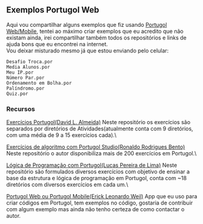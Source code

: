## Exemplos Portugol Web
Aqui vou compartilhar alguns exemplos que fiz usando [Portugol Web/Mobile](https://play.google.com/store/apps/details?id=br.erickweil.portugolweb), tentei ao máximo criar exemplos que eu acredito que não existam ainda, irei compartilhar também todos os repositórios e links de ajuda bons que eu encontrei na internet.<br>
Vou deixar misturado mesmo já que estou enviando pelo celular:  

	Desafio Troca.por
	Media Alunos.por
	Meu IP.por
	Número Par.por
	Ordenamento em Bolha.por
	Palíndromo.por
	Quiz.por
### Recursos
 
 [Exercícios Portugol(David L. Almeida)](https://github.com/davidcreator/portugol)
Neste repositório os exercícios são separados por diretórios de Atividades(atualmente conta com 9 diretórios, com uma média de 9 a 15 exercícios cada).\

[Exercícios de algoritmo com Portugol Studio(Ronaldo Rodrigues Bento)](https://github.com/RonaldoBento/portugol-studio)
Neste repositório o autor disponibiliza mais de 200 exercícios em Portugol.\

[Lógica de Programação com Portugol(Lucas Pereira de Lima)](https://github.com/LucasDevRJ/logica_de_programacao_com_portugol)
Neste repositório são formulados diversos exercícios com objetivo de ensinar a base da estrutura e lógica de programação em Portugol, conta com ~18 diretórios com diversos exercícios em cada um.\

[Portugol Web ou Portugol Mobile(Erick Leonardo Weil)](https://github.com/erickweil/portugolweb)
App que eu uso para criar códigos em Portugol, tem exemplos no código, gostaria de contribuir com algum exemplo mas ainda não tenho certeza de como contactar o autor.